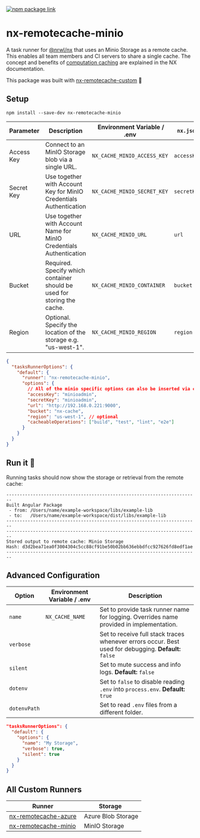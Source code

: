 [![npm package link](https://img.shields.io/npm/v/nx-remotecache-minio)](https://www.npmjs.com/package/nx-remotecache-minio)

# nx-remotecache-minio

A task runner for [@nrwl/nx](https://nx.dev/react) that uses an Minio Storage as a remote cache. This enables all team members and CI servers to share a single cache. The concept and benefits of [computation caching](https://nx.dev/angular/guides/computation-caching) are explained in the NX documentation.

This package was built with [nx-remotecache-custom](https://www.npmjs.com/package/nx-remotecache-minio) 🙌

## Setup

```
npm install --save-dev nx-remotecache-minio
```

| Parameter  | Description                                                             |  Environment Variable / .env | `nx.json`   |
| ---------- | ----------------------------------------------------------------------- | ---------------------------- | ----------- |
| Access Key | Connect to an MinIO Storage blob via a single URL.                      | `NX_CACHE_MINIO_ACCESS_KEY`  | `accessKey` |
| Secret Key | Use together with Account Key for MinIO Credentials Authentication      | `NX_CACHE_MINIO_SECRET_KEY`  | `secretKey` |
| URL        | Use together with Account Name for MinIO Credentials Authentication     | `NX_CACHE_MINIO_URL`         | `url`       |
| Bucket     | Required. Specify which container should be used for storing the cache. | `NX_CACHE_MINIO_CONTAINER`   | `bucket`    |
| Region     | Optional. Specify the location of the storage e.g. "us-west-1".         | `NX_CACHE_MINIO_REGION`      | `region`    |

```json
{
  "tasksRunnerOptions": {
    "default": {
      "runner": "nx-remotecache-minio",
      "options": {
        // All of the minio specific options can also be inserted via environment variables! ⬆️
        "accessKey": "minioadmin",
        "secretKey": "minioadmin",
        "url": "http://192.168.0.221:9000",
        "bucket": "nx-cache",
        "region": "us-west-1", // optional
        "cacheableOperations": ["build", "test", "lint", "e2e"]
      }
    }
  }
}
```

## Run it 🚀

Running tasks should now show the storage or retrieval from the remote cache:

```
------------------------------------------------------------------------
Built Angular Package
 - from: /Users/name/example-workspace/libs/example-lib
 - to:   /Users/name/example-workspace/dist/libs/example-lib
------------------------------------------------------------------------
------------------------------------------------------------------------
Stored output to remote cache: Minio Storage
Hash: d3d2bea71ea0f3004304c5cc88cf91be50b02bb636ebbdfcc927626fd8edf1ae
------------------------------------------------------------------------
```

## Advanced Configuration

| Option       | Environment Variable / .env | Description                                                                                           |
| ------------ | --------------------------- | ----------------------------------------------------------------------------------------------------- |
| `name`       | `NX_CACHE_NAME`             | Set to provide task runner name for logging. Overrides name provided in implementation.               |
| `verbose`    |                             | Set to receive full stack traces whenever errors occur. Best used for debugging. **Default:** `false` |
| `silent`     |                             | Set to mute success and info logs. **Default:** `false`                                               |
| `dotenv`     |                             | Set to `false` to disable reading `.env` into `process.env`. **Default:** `true`                      |
| `dotenvPath` |                             | Set to read `.env` files from a different folder.                                                     |

```json
"tasksRunnerOptions": {
  "default": {
    "options": {
      "name": "My Storage",
      "verbose": true,
      "silent": true
    }
  }
}
```

## All Custom Runners

| Runner                                                                     | Storage             |
| -------------------------------------------------------------------------- | ------------------- |
| [nx-remotecache-azure](https://www.npmjs.com/package/nx-remotecache-azure) |  Azure Blob Storage |
| [nx-remotecache-minio](https://www.npmjs.com/package/nx-remotecache-minio) |  MinIO Storage      |
